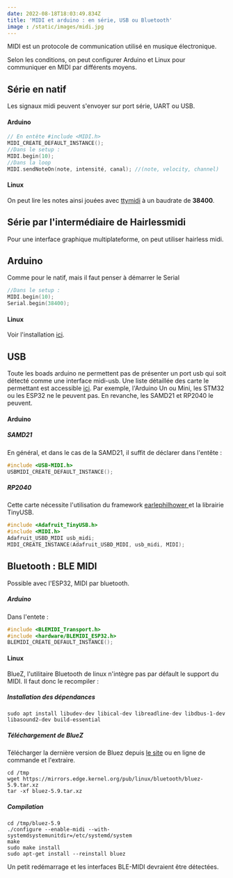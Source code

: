 ```yaml
---
date: 2022-08-18T18:03:49.834Z
title: 'MIDI et arduino : en série, USB ou Bluetooth'
image : /static/images/midi.jpg
---
```

MIDI est un protocole de communication utilisé en musique électronique.

Selon les conditions, on peut configurer Arduino et Linux pour communiquer en MIDI par différents moyens.

## Série en natif

Les signaux midi peuvent s'envoyer sur port série, UART ou USB.

#### Arduino

```cpp
// En entête #include <MIDI.h>
MIDI_CREATE_DEFAULT_INSTANCE();
//Dans le setup :
MIDI.begin(10);
//Dans la loop
MIDI.sendNoteOn(note, intensité, canal); //(note, velocity, channel)
```

#### Linux

On peut lire les notes ainsi jouées avec [ttymidi](https://davy.cf/alsa-utils) à un baudrate de **38400**.

## Série par l'intermédiaire de Hairlessmidi

Pour une interface graphique multiplateforme, on peut utiliser hairless midi.

## Arduino

Comme pour le natif, mais il faut penser à démarrer le Serial

```cpp
//Dans le setup :
MIDI.begin(10);
Serial.begin(38400);
```

#### Linux

Voir l'installation [ici](https://davy.cf/hairless-midi). 

## USB

Toute les boads arduino ne permettent pas de présenter un port usb qui soit détecté comme une interface midi-usb. Une liste détaillée des carte le permettant est accessible [ici](https://tttapa.github.io/Control-Surface-doc/Doxygen/d8/d4a/md_pages_MIDI-over-USB.html). Par exemple, l'Arduino Un ou Mini, les STM32 ou les ESP32 ne le peuvent pas. En revanche, les SAMD21 et RP2040 le peuvent.

#### Arduino

##### SAMD21

En général, et dans le cas de la SAMD21, il suffit de déclarer dans l'entête :

```cpp
#include <USB-MIDI.h>
USBMIDI_CREATE_DEFAULT_INSTANCE();
```

##### RP2040

Cette carte nécessite l'utilisation du framework [earlephilhower ](https://github.com/earlephilhower/arduino-pico)et la librairie TinyUSB.

```cpp
#include <Adafruit_TinyUSB.h>
#include <MIDI.h>
Adafruit_USBD_MIDI usb_midi;
MIDI_CREATE_INSTANCE(Adafruit_USBD_MIDI, usb_midi, MIDI);
```

## Bluetooth : BLE MIDI

Possible avec l'ESP32, MIDI par bluetooth.

##### Arduino

Dans l'entete :

```cpp
#include <BLEMIDI_Transport.h>
#include <hardware/BLEMIDI_ESP32.h>
BLEMIDI_CREATE_DEFAULT_INSTANCE();
```

#### Linux

BlueZ, l'utilitaire Bluetooth de linux n'intègre pas par défault le support du MIDI. Il faut donc le recompiler :

##### Installation des dépendances

```shell
sudo apt install libudev-dev libical-dev libreadline-dev libdbus-1-dev libasound2-dev build-essential
```

##### Téléchargement de BlueZ

Télécharger la dernière version de Bluez depuis [le site](https://bluez.org) ou en ligne de commande et l'extraire.

```shell
cd /tmp 
wget https://mirrors.edge.kernel.org/pub/linux/bluetooth/bluez-5.9.tar.xz
tar -xf bluez-5.9.tar.xz
```

##### Compilation

```shell
cd /tmp/bluez-5.9 
./configure --enable-midi --with-systemdsystemunitdir=/etc/systemd/system
make
sudo make install
sudo apt-get install --reinstall bluez
```

Un petit redémarrage et les interfaces BLE-MIDI devraient être détectées.

